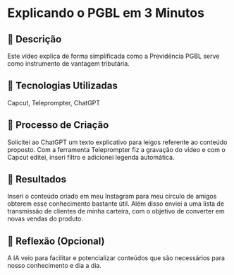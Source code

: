# Explicando o PGBL em 3 Minutos



## 📒 Descrição

Este vídeo explica de forma simplificada como a Previdência PGBL serve como instrumento de vantagem tributária.



## 🤖 Tecnologias Utilizadas

Capcut, Teleprompter, ChatGPT



## 🧐 Processo de Criação

Solicitei ao ChatGPT um texto explicativo para leigos referente ao conteúdo proposto. Com a ferramenta Teleprompter fiz a gravação do vídeo e com o Capcut editei, inseri filtro e adicionei legenda automática.



## 🚀 Resultados

Inseri o conteúdo criado em meu Instagram para meu círculo de amigos obterem esse conhecimento bastante útil. Além disso enviei a uma lista de transmissão de clientes de minha carteira, com o objetivo de converter em novas vendas do produto.



## 💭 Reflexão (Opcional)

A IA veio para facilitar e potencializar conteúdos que são necessários para nosso conhecimento e dia a dia.
